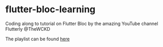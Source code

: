 # flutter-bloc-learning
Coding along to tutorial on Flutter Bloc by the amazing YouTube channel Flutterly @TheWCKD

The playlist can be found [here](https://www.youtube.com/playlist?list=PLptHs0ZDJKt_T-oNj_6Q98v-tBnVf-S_o)
